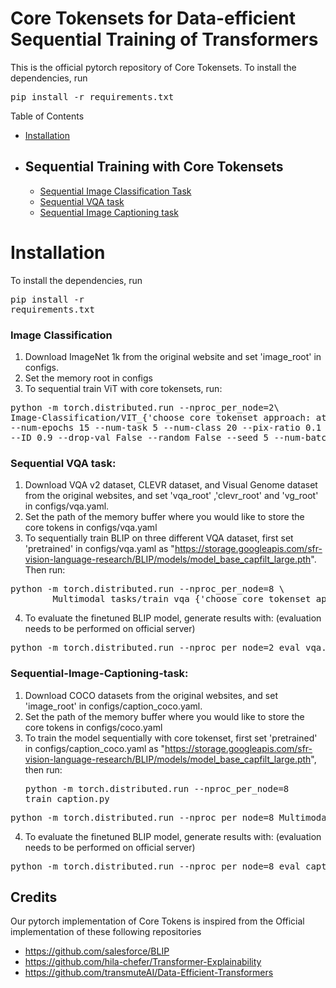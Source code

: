 # Core Tokensets for Data-efficient Sequential Training of Transformers
This is the official pytorch repository of Core Tokensets. 
To install the dependencies, run <pre/>pip install -r requirements.txt</pre> 

Table of Contents
- [Installation](#installation)
- Sequential Training with Core Tokensets
	-	 
	- [Sequential Image Classification Task](#Sequential-Image-Classification-Task)
	- [Sequential VQA task](#Sequential-VQA-task)
 	- [Sequential Image Captioning task](#Sequential-Image-Captioning-task)
      
	

# Installation 
To install the dependencies, run <pre/>pip install -r requirements.txt</pre> 

### Image Classification
1. Download ImageNet 1k from the original website and set 'image_root' in configs.
3. Set the memory root in configs
4. To sequential train ViT with core tokensets, run:
 <pre>python -m torch.distributed.run --nproc_per_node=2\ 
Image-Classification/VIT_{'choose core tokenset approach: atman, gradlrp,gradcam,rollout'}.py \
--num-epochs 15 --num-task 5 --num-class 20 --pix-ratio 0.1 --mem-ratio 0.1 \
--ID 0.9 --drop-val False --random False --seed 5 --num-batches 128  </pre>

### Sequential VQA task:
1. Download VQA v2 dataset, CLEVR dataset, and Visual Genome dataset from the original websites, and set 'vqa_root' ,'clevr_root' and 'vg_root' in configs/vqa.yaml.
2. Set the path of the memory buffer where you would like to store the core tokens in configs/vqa.yaml
3. To sequentially train BLIP on three different VQA dataset, first set 'pretrained' in configs/vqa.yaml as "https://storage.googleapis.com/sfr-vision-language-research/BLIP/models/model_base_capfilt_large.pth". Then run:
<pre>python -m torch.distributed.run --nproc_per_node=8 \ 
		Multimodal_tasks/train_vqa_{'choose core tokenset approach: atman or gradlrp'}.py </pre> 
4. To evaluate the finetuned BLIP model, generate results with: (evaluation needs to be performed on official server)
<pre>python -m torch.distributed.run --nproc_per_node=2 eval_vqa.py --evaluate</pre> 

### Sequential-Image-Captioning-task:
1. Download COCO datasets from the original websites, and set 'image_root' in configs/caption_coco.yaml.
2. Set the path of the memory buffer where you would like to store the core tokens in configs/coco.yaml
3. To train the model sequentially with core tokenset, first set 'pretrained' in configs/caption_coco.yaml as "https://storage.googleapis.com/sfr-vision-language-research/BLIP/models/model_base_capfilt_large.pth", then run: <pre>python -m torch.distributed.run --nproc_per_node=8 train_caption.py </pre> 
<pre>python -m torch.distributed.run --nproc_per_node=8 Multimodal_tasks/train_caption.py --evaluate</pre> 
4. To evaluate the finetuned BLIP model, generate results with: (evaluation needs to be performed on official server)
<pre>python -m torch.distributed.run --nproc_per_node=8 eval_caption_{'choose core tokenset approach: atman or gradlrp'}.py </pre> 

## Credits 
Our pytorch implementation of Core Tokens is inspired from the Official implementation of these following repositories
* https://github.com/salesforce/BLIP
* https://github.com/hila-chefer/Transformer-Explainability
* https://github.com/transmuteAI/Data-Efficient-Transformers



